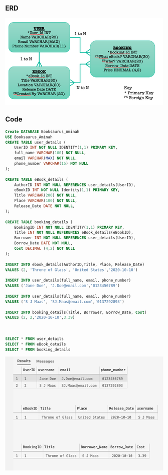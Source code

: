 ## ERD
![ERD](https://github.com/A-Ahmed100216/Week2_SQL_Exercise/blob/main/SQL_images/ERD%20Update.png)

## Code
``` sql
Create DATABASE Booksaurus_Aminah
USE Booksaurus_Aminah
CREATE TABLE user_details (
    UserID INT NOT NULL IDENTITY(1,1) PRIMARY KEY,
    full_name VARCHAR(100) NOT NULL,
    email VARCHAR(MAX) NOT NULL,
    phone_number VARCHAR(15) NOT NULL
);

CREATE TABLE eBook_details (
    AuthorID INT NOT NULL REFERENCES user_details(UserID),
    eBookID INT NOT NULL Identity(1,1) PRIMARY KEY,
    Title VARCHAR(200) NOT NULL,
    Place VARCHAR(100) NOT NULL,
    Release_Date DATE NOT NULL,
);

CREATE TABLE booking_details (
    BookingID INT NOT NULL IDENTITY(1,1) PRIMARY KEY,
    Title INT NOT NULL REFERENCES eBook_details(eBookID),
    Borrower INT NOT NULL REFERENCES user_details(UserID),
    Borrow_Date DATE NOT NULL,
    Cost DECIMAL (4,2) NOT NULL
);

INSERT INTO ebook_details(AuthorID,Title, Place, Release_Date)
VALUES (2, 'Throne of Glass', 'United States','2020-10-10')

INSERT INTO user_details(full_name, email, phone_number)
VALUES ('Jane Doe', 'J.Doe@email.com','0123456789')

INSERT INTO user_details(full_name, email, phone_number)
VALUES ('S J Maas', 'SJ.Maas@email.com','0137292893')

INSERT INTO booking_details(Title, Borrower, Borrow_Date, Cost)
VALUES (2, 2,'2020-10-10',3.39)



SELECT * FROM user_details
SELECT * FROM eBook_details
SELECT * FROM booking_details
```

![user_details](https://github.com/A-Ahmed100216/Week2_SQL_Exercise/blob/main/SQL_images/updated_tables.png)

